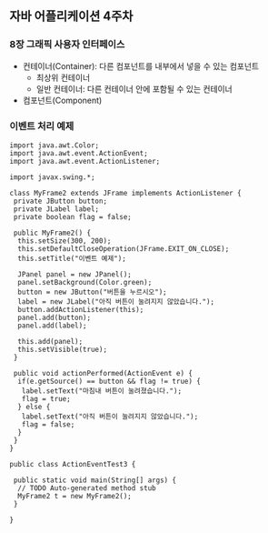 ## 자바 어플리케이션 4주차

### 8장 그래픽 사용자 인터페이스
* 컨테이너(Container): 다른 컴포넌트를 내부에서 넣을 수 있는 컴포넌트
  * 최상위 컨테이너
  * 일반 컨테이너: 다른 컨테이너 안에 포함될 수 있는 컨테이너
* 컴포넌트(Component)

### 이벤트 처리 예제
    import java.awt.Color;
    import java.awt.event.ActionEvent;
    import java.awt.event.ActionListener;

    import javax.swing.*;

    class MyFrame2 extends JFrame implements ActionListener {
     private JButton button;
     private JLabel label;
     private boolean flag = false;

     public MyFrame2() {
      this.setSize(300, 200);
      this.setDefaultCloseOperation(JFrame.EXIT_ON_CLOSE);
      this.setTitle("이벤트 예제");

      JPanel panel = new JPanel();
      panel.setBackground(Color.green);
      button = new JButton("버튼을 누르시오");
      label = new JLabel("아직 버튼이 눌려지지 않았습니다.");
      button.addActionListener(this);
      panel.add(button);
      panel.add(label);

      this.add(panel);
      this.setVisible(true);
     }

     public void actionPerformed(ActionEvent e) {
      if(e.getSource() == button && flag != true) {
       label.setText("마침내 버튼이 눌려졌습니다.");
       flag = true;
      } else {
       label.setText("아직 버튼이 눌려지지 않았습니다.");
       flag = false;
      }
     }
    }

    public class ActionEventTest3 {	

     public static void main(String[] args) {
      // TODO Auto-generated method stub
      MyFrame2 t = new MyFrame2();
     }

    }
